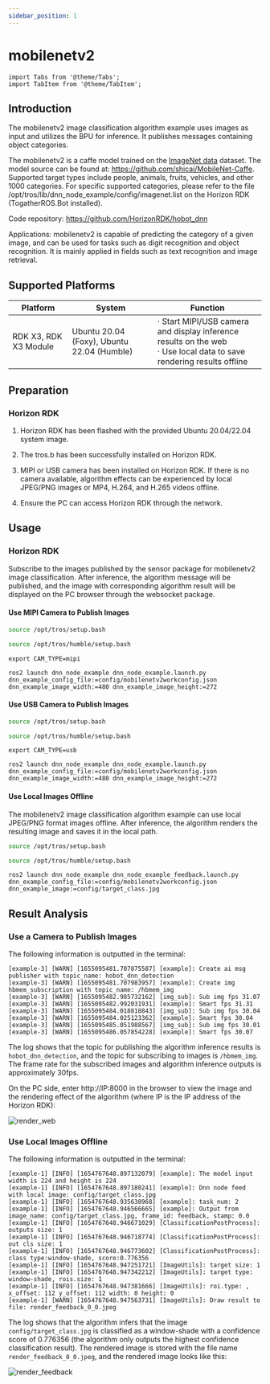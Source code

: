 ```yaml
---
sidebar_position: 1
---
```

# mobilenetv2

```mdx-code-block
import Tabs from '@theme/Tabs';
import TabItem from '@theme/TabItem';
```

## Introduction

The mobilenetv2 image classification algorithm example uses images as input and utilizes the BPU for inference. It publishes messages containing object categories.

The mobilenetv2 is a caffe model trained on the [ImageNet data](http://www.image-net.org/) dataset. The model source can be found at: <https://github.com/shicai/MobileNet-Caffe>. Supported target types include people, animals, fruits, vehicles, and other 1000 categories. For specific supported categories, please refer to the file /opt/tros/lib/dnn_node_example/config/imagenet.list on the Horizon RDK (TogatherROS.Bot installed).

Code repository: <https://github.com/HorizonRDK/hobot_dnn>

Applications: mobilenetv2 is capable of predicting the category of a given image, and can be used for tasks such as digit recognition and object recognition. It is mainly applied in fields such as text recognition and image retrieval.

## Supported Platforms

| Platform   | System | Function                   |
| ---------- | ---------------- | --------------------------------------- |
| RDK X3, RDK X3 Module  | Ubuntu 20.04 (Foxy), Ubuntu 22.04 (Humble) | · Start MIPI/USB camera and display inference results on the web<br/>· Use local data to save rendering results offline |

## Preparation

### Horizon RDK

1. Horizon RDK has been flashed with the provided  Ubuntu 20.04/22.04 system image.

2. The tros.b has been successfully installed on Horizon RDK.

3. MIPI or USB camera has been installed on Horizon RDK. If there is no camera available, algorithm effects can be experienced by local JPEG/PNG images or MP4, H.264, and H.265 videos offline.

4. Ensure the PC can access Horizon RDK through the network.

## Usage

### Horizon RDK

Subscribe to the images published by the sensor package for mobilenetv2 image classification. After inference, the algorithm message will be published, and the image with corresponding algorithm result will be displayed on the PC browser through the websocket package.

#### Use MIPI Camera to Publish Images

<Tabs groupId="tros-distro">
<TabItem value="foxy" label="Foxy">

```bash
source /opt/tros/setup.bash
```

</TabItem>

<TabItem value="humble" label="Humble">

```bash
source /opt/tros/humble/setup.bash
```

</TabItem>

</Tabs>

```shell
export CAM_TYPE=mipi

ros2 launch dnn_node_example dnn_node_example.launch.py dnn_example_config_file:=config/mobilenetv2workconfig.json dnn_example_image_width:=480 dnn_example_image_height:=272
```

#### Use USB Camera to Publish Images

<Tabs groupId="tros-distro">
<TabItem value="foxy" label="Foxy">

```bash
source /opt/tros/setup.bash
```

</TabItem>

<TabItem value="humble" label="Humble">

```bash
source /opt/tros/humble/setup.bash
```

</TabItem>

</Tabs>

```shell
export CAM_TYPE=usb

ros2 launch dnn_node_example dnn_node_example.launch.py dnn_example_config_file:=config/mobilenetv2workconfig.json dnn_example_image_width:=480 dnn_example_image_height:=272
```

#### Use Local Images Offline

The mobilenetv2 image classification algorithm example can use local JPEG/PNG format images offline. After inference, the algorithm renders the resulting image and saves it in the local path.

<Tabs groupId="tros-distro">
<TabItem value="foxy" label="Foxy">

```bash
source /opt/tros/setup.bash
```

</TabItem>

<TabItem value="humble" label="Humble">

```bash
source /opt/tros/humble/setup.bash
```

</TabItem>

</Tabs>

```shell
ros2 launch dnn_node_example dnn_node_example_feedback.launch.py dnn_example_config_file:=config/mobilenetv2workconfig.json dnn_example_image:=config/target_class.jpg
```

## Result Analysis

### Use a Camera to Publish Images 

The following information is outputted in the terminal:

```shell
[example-3] [WARN] [1655095481.707875587] [example]: Create ai msg publisher with topic_name: hobot_dnn_detection
[example-3] [WARN] [1655095481.707983957] [example]: Create img hbmem_subscription with topic_name: /hbmem_img
[example-3] [WARN] [1655095482.985732162] [img_sub]: Sub img fps 31.07
[example-3] [WARN] [1655095482.992031931] [example]: Smart fps 31.31
[example-3] [WARN] [1655095484.018818843] [img_sub]: Sub img fps 30.04
[example-3] [WARN] [1655095484.025123362] [example]: Smart fps 30.04
[example-3] [WARN] [1655095485.051988567] [img_sub]: Sub img fps 30.01
[example-3] [WARN] [1655095486.057854228] [example]: Smart fps 30.07
```

The log shows that the topic for publishing the algorithm inference results is `hobot_dnn_detection`, and the topic for subscribing to images is `/hbmem_img`. The frame rate for the subscribed images and algorithm inference outputs is approximately 30fps.

On the PC side, enter http://IP:8000 in the browser to view the image and the rendering effect of the algorithm (where IP is the IP address of the Horizon RDK):

![render_web](./image/mobilenetv2/mobilenetv2_render_web.jpeg)

### Use Local Images Offline

The following information is outputted in the terminal:

```shell
[example-1] [INFO] [1654767648.897132079] [example]: The model input width is 224 and height is 224
[example-1] [INFO] [1654767648.897180241] [example]: Dnn node feed with local image: config/target_class.jpg
[example-1] [INFO] [1654767648.935638968] [example]: task_num: 2
[example-1] [INFO] [1654767648.946566665] [example]: Output from image_name: config/target_class.jpg, frame_id: feedback, stamp: 0.0
[example-1] [INFO] [1654767648.946671029] [ClassificationPostProcess]: outputs size: 1
[example-1] [INFO] [1654767648.946718774] [ClassificationPostProcess]: out cls size: 1
[example-1] [INFO] [1654767648.946773602] [ClassificationPostProcess]: class type:window-shade, score:0.776356
[example-1] [INFO] [1654767648.947251721] [ImageUtils]: target size: 1
[example-1] [INFO] [1654767648.947342212] [ImageUtils]: target type: window-shade, rois.size: 1
[example-1] [INFO] [1654767648.947381666] [ImageUtils]: roi.type: , x_offset: 112 y_offset: 112 width: 0 height: 0
[example-1] [WARN] [1654767648.947563731] [ImageUtils]: Draw result to file: render_feedback_0_0.jpeg
```

The log shows that the algorithm infers that the image `config/target_class.jpg` is classified as a window-shade with a confidence score of 0.776356 (the algorithm only outputs the highest confidence classification result). The rendered image is stored with the file name `render_feedback_0_0.jpeg`, and the rendered image looks like this:

![render_feedback](./image/mobilenetv2/mobilenetv2_render_feedback.jpeg)
